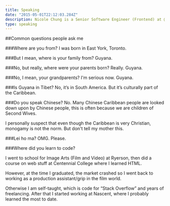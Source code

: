 ```yaml
---
title: Speaking
date: "2015-05-01T22:12:03.284Z"
description: Nicole Chung is a Senior Software Engineer (Frontend) at @JoinLeague. 
type: speaking
---
```


##Common questions people ask me

###Where are you from?
I was born in East York, Toronto.

###But I mean, where is your family from?
Guyana.

###No, but really, where were your parents born?
Really. Guyana.

###No, I mean, your grandparents?
I'm serious now. Guyana.

###Is Guyana in Tibet?
No, it’s in South America. But it’s culturally part of the Caribbean.

###Do you speak Chinese?
No. Many Chinese Caribbean people are looked down upon by Chinese people, this is often because we are children of Second Wives.

I personally suspect that even though the Caribbean is very Christian, monogamy is not the norm. But don't tell my mother this.

###Lei ho ma?
OMG. Please.

###Where did you learn to code?

I went to school for Image Arts (Film and Video) at Ryerson, then did a course on web stuff at Centennial College where I learned HTML.

However, at the time I graduated, the market crashed so I went back to working as a production assistant/grip in the film world.

Otherwise I am self-taught, which is code for “Stack Overflow” and years of freelancing. After that I started working at Nascent, where I probably learned the most to date.

